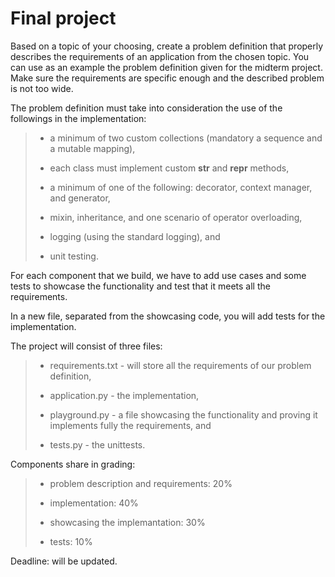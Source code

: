 # Final project


Based on a topic of your choosing, create a problem definition that properly describes the requirements of an application from the chosen topic. You can use as an example the problem definition given for the midterm project. Make sure the requirements are specific enough and the described problem is not too wide.

The problem definition must take into consideration the use of the followings in the implementation:
> * a minimum of two custom collections (mandatory a sequence and a mutable mapping),
> 
> * each class must implement custom __str__ and __repr__ methods,
>
> * a minimum of one of the following: decorator, context manager, and generator,
>
> * mixin, inheritance, and one scenario of operator overloading,
>
> * logging (using the standard logging), and
>
> * unit testing.

For each component that we build, we have to add use cases and some tests to showcase the functionality and test that it meets all the requirements.

In a new file, separated from the showcasing code, you will add tests for the implementation.

The project will consist of three files:
> * requirements.txt - will store all the requirements of our problem definition,
>
> * application.py - the implementation,
>
> * playground.py - a file showcasing the functionality and proving it implements fully the requirements, and
>
> * tests.py - the unittests.

Components share in grading:
> * problem description and requirements: 20%
>
> * implementation: 40%
>
> * showcasing the implemantation: 30%
>
> * tests: 10%

Deadline: will be updated.
